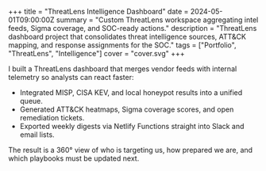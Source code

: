 +++
title = "ThreatLens Intelligence Dashboard"
date = 2024-05-01T09:00:00Z
summary = "Custom ThreatLens workspace aggregating intel feeds, Sigma coverage, and SOC-ready actions."
description = "ThreatLens dashboard project that consolidates threat intelligence sources, ATT&CK mapping, and response assignments for the SOC."
tags = ["Portfolio", "ThreatLens", "Intelligence"]
cover = "cover.svg"
+++

I built a ThreatLens dashboard that merges vendor feeds with internal telemetry so analysts can react faster:

- Integrated MISP, CISA KEV, and local honeypot results into a unified queue.
- Generated ATT&CK heatmaps, Sigma coverage scores, and open remediation tickets.
- Exported weekly digests via Netlify Functions straight into Slack and email lists.

The result is a 360° view of who is targeting us, how prepared we are, and which playbooks must be updated next.
